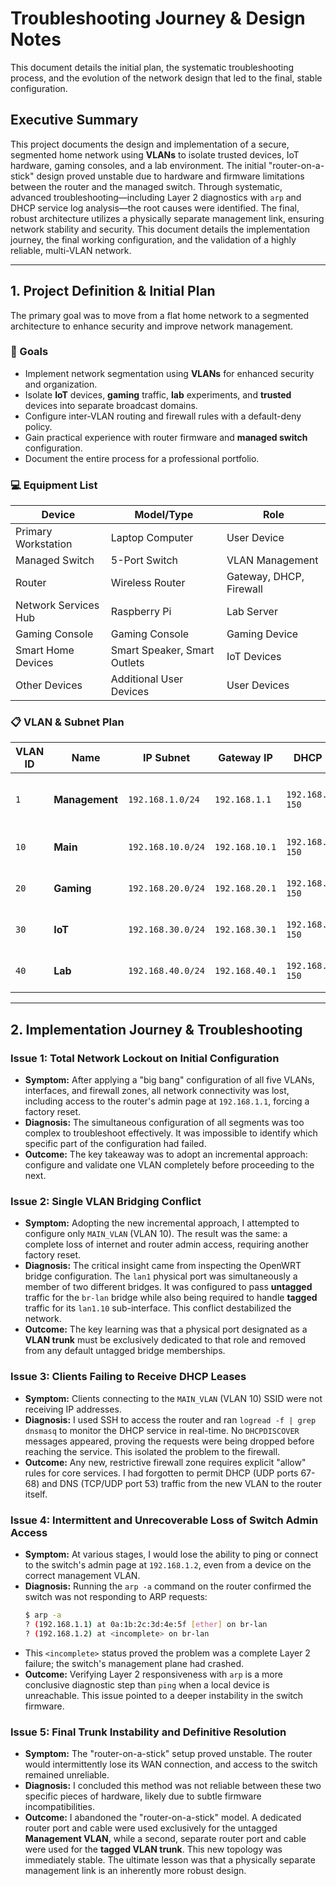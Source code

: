 # Troubleshooting Journey & Design Notes

This document details the initial plan, the systematic troubleshooting process, and the evolution of the network design that led to the final, stable configuration.

## Executive Summary

This project documents the design and implementation of a secure, segmented home network using **VLANs** to isolate trusted devices, IoT hardware, gaming consoles, and a lab environment. The initial "router-on-a-stick" design proved unstable due to hardware and firmware limitations between the router and the managed switch. Through systematic, advanced troubleshooting—including Layer 2 diagnostics with `arp` and DHCP service log analysis—the root causes were identified. The final, robust architecture utilizes a physically separate management link, ensuring network stability and security. This document details the implementation journey, the final working configuration, and the validation of a highly reliable, multi-VLAN network.

---

## 1. Project Definition & Initial Plan

The primary goal was to move from a flat home network to a segmented architecture to enhance security and improve network management.

### 🎯 Goals

- Implement network segmentation using **VLANs** for enhanced security and organization.
- Isolate **IoT** devices, **gaming** traffic, **lab** experiments, and **trusted** devices into separate broadcast domains.
- Configure inter-VLAN routing and firewall rules with a default-deny policy.
- Gain practical experience with router firmware and **managed switch** configuration.
- Document the entire process for a professional portfolio.

### 💻 Equipment List

| Device | Model/Type | Role |
| --- | --- | --- |
| Primary Workstation | Laptop Computer | User Device |
| Managed Switch | 5-Port Switch | VLAN Management |
| Router | Wireless Router | Gateway, DHCP, Firewall |
| Network Services Hub | Raspberry Pi | Lab Server |
| Gaming Console | Gaming Console | Gaming Device |
| Smart Home Devices | Smart Speaker, Smart Outlets | IoT Devices |
| Other Devices | Additional User Devices | User Devices |

### 📋 VLAN & Subnet Plan

| VLAN ID | Name | IP Subnet | Gateway IP | DHCP Range | Purpose |
| --- | --- | --- | --- | --- | --- |
| `1` | **Management** | `192.168.1.0/24` | `192.168.1.1` | `192.168.1.100-150` | Secure access to network hardware |
| `10` | **Main** | `192.168.10.0/24` | `192.168.10.1` | `192.168.10.100-150` | Trusted personal devices |
| `20` | **Gaming** | `192.168.20.0/24` | `192.168.20.1` | `192.168.20.100-150` | Isolated gaming traffic |
| `30` | **IoT** | `192.168.30.0/24` | `192.168.30.1` | `192.168.30.100-150` | Untrusted smart home devices |
| `40` | **Lab** | `192.168.40.0/24` | `192.168.40.1` | `192.168.40.100-150` | Experimental services and development |

---

## 2. Implementation Journey & Troubleshooting

### Issue 1: Total Network Lockout on Initial Configuration

-   **Symptom:** After applying a "big bang" configuration of all five VLANs, interfaces, and firewall zones, all network connectivity was lost, including access to the router's admin page at `192.168.1.1`, forcing a factory reset.
-   **Diagnosis:** The simultaneous configuration of all segments was too complex to troubleshoot effectively. It was impossible to identify which specific part of the configuration had failed.
-   **Outcome:** The key takeaway was to adopt an incremental approach: configure and validate one VLAN completely before proceeding to the next.

### Issue 2: Single VLAN Bridging Conflict

-   **Symptom:** Adopting the new incremental approach, I attempted to configure only `MAIN_VLAN` (VLAN 10). The result was the same: a complete loss of internet and router admin access, requiring another factory reset.
-   **Diagnosis:** The critical insight came from inspecting the OpenWRT bridge configuration. The `lan1` physical port was simultaneously a member of two different bridges. It was configured to pass **untagged** traffic for the `br-lan` bridge while also being required to handle **tagged** traffic for its `lan1.10` sub-interface. This conflict destabilized the network.
-   **Outcome:** The key learning was that a physical port designated as a **VLAN trunk** must be exclusively dedicated to that role and removed from any default untagged bridge memberships.

### Issue 3: Clients Failing to Receive DHCP Leases

-   **Symptom:** Clients connecting to the `MAIN_VLAN` (VLAN 10) SSID were not receiving IP addresses.
-   **Diagnosis:** I used SSH to access the router and ran `logread -f | grep dnsmasq` to monitor the DHCP service in real-time. No `DHCPDISCOVER` messages appeared, proving the requests were being dropped before reaching the service. This isolated the problem to the firewall.
-   **Outcome:** Any new, restrictive firewall zone requires explicit "allow" rules for core services. I had forgotten to permit DHCP (UDP ports 67-68) and DNS (TCP/UDP port 53) traffic from the new VLAN to the router itself.

### Issue 4: Intermittent and Unrecoverable Loss of Switch Admin Access

-   **Symptom:** At various stages, I would lose the ability to ping or connect to the switch's admin page at `192.168.1.2`, even from a device on the correct management VLAN.
-   **Diagnosis:** Running the `arp -a` command on the router confirmed the switch was not responding to ARP requests:
    ```bash
    $ arp -a
    ? (192.168.1.1) at 0a:1b:2c:3d:4e:5f [ether] on br-lan
    ? (192.168.1.2) at <incomplete> on br-lan
    ```
-   This `<incomplete>` status proved the problem was a complete Layer 2 failure; the switch's management plane had crashed.
-   **Outcome:** Verifying Layer 2 responsiveness with `arp` is a more conclusive diagnostic step than `ping` when a local device is unreachable. This issue pointed to a deeper instability in the switch firmware.

### Issue 5: Final Trunk Instability and Definitive Resolution

-   **Symptom:** The "router-on-a-stick" setup proved unstable. The router would intermittently lose its WAN connection, and access to the switch remained unreliable.
-   **Diagnosis:** I concluded this method was not reliable between these two specific pieces of hardware, likely due to subtle firmware incompatibilities.
-   **Outcome:** I abandoned the "router-on-a-stick" model. A dedicated router port and cable were used exclusively for the untagged **Management VLAN**, while a second, separate router port and cable were used for the **tagged VLAN trunk**. This new topology was immediately stable. The ultimate lesson was that a physically separate management link is an inherently more robust design.
